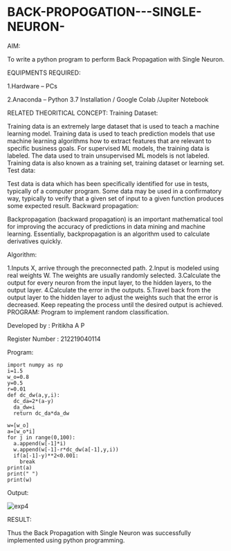 # BACK-PROPOGATION---SINGLE-NEURON-
AIM:

To write a python program to perform Back Propagation with Single Neuron.

EQUIPMENTS REQUIRED:

1.Hardware – PCs

2.Anaconda – Python 3.7 Installation / Google Colab /Jupiter Notebook

RELATED THEORITICAL CONCEPT: Training Dataset:

Training data is an extremely large dataset that is used to teach a machine learning model. Training data is used to teach prediction models that use machine learning algorithms how to extract features that are relevant to specific business goals. For supervised ML models, the training data is labeled. The data used to train unsupervised ML models is not labeled. Training data is also known as a training set, training dataset or learning set. Test data:

Test data is data which has been specifically identified for use in tests, typically of a computer program. Some data may be used in a confirmatory way, typically to verify that a given set of input to a given function produces some expected result. Backward propagation:

Backpropagation (backward propagation) is an important mathematical tool for improving the accuracy of predictions in data mining and machine learning. Essentially, backpropagation is an algorithm used to calculate derivatives quickly.

Algorithm:

1.Inputs X, arrive through the preconnected path.
2.Input is modeled using real weights W. The weights are usually randomly selected.
3.Calculate the output for every neuron from the input layer, to the hidden layers, to the output layer.
4.Calculate the error in the outputs.
5.Travel back from the output layer to the hidden layer to adjust the weights such that the error is decreased.
Keep repeating the process until the desired output is achieved. PROGRAM: Program to implement random classification.

Developed by : Pritikha A P

Register Number : 212219040114

Program:
```python3
import numpy as np
i=1.5    
w_o=0.8  
y=0.5    
r=0.01   
def dc_dw(a,y,i):
  dc_da=2*(a-y)
  da_dw=i
  return dc_da*da_dw
  
w=[w_o]
a=[w_o*i]
for j in range(0,100):
  a.append(w[-1]*i)
  w.append(w[-1]-r*dc_dw(a[-1],y,i))
  if(a[-1]-y)**2<0.001:
    break
print(a)
print(" ")
print(w)
```

Output:

![exp4](https://user-images.githubusercontent.com/78891075/168595447-881f9afb-a805-4d78-9166-df6187f7f84c.png)



RESULT:

Thus the Back Propagation with Single Neuron was successfully implemented using python programming.
